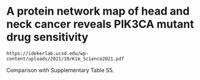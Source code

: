 # A protein network map of head and neck cancer reveals PIK3CA mutant drug sensitivity

```
https://idekerlab.ucsd.edu/wp-content/uploads/2021/10/Kim_Science2021.pdf
```

Comparison with Supplementary Table S5.


